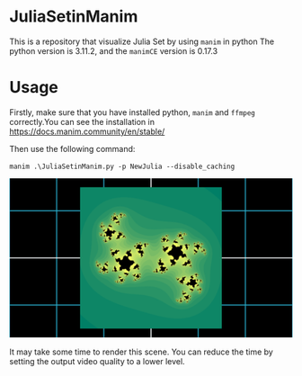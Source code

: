 # JuliaSetinManim
This is a repository that visualize Julia Set by using `manim` in python
The python version is 3.11.2, and the `manimCE` version is 0.17.3

# Usage 
Firstly, make sure that you have installed python, `manim` and `ffmpeg` correctly.You can see the installation in https://docs.manim.community/en/stable/

Then use the following command:

```
manim .\JuliaSetinManim.py -p NewJulia --disable_caching
```
![Image text](TestSceneForImageMobject_ManimCE_v0.17.3.png)

It may take some time to render this scene. You can reduce the time by setting the output video quality to a lower level.